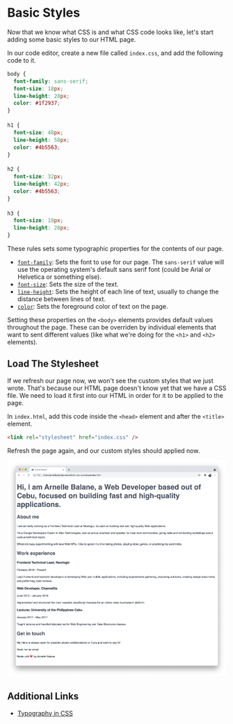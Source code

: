 # Basic Styles

Now that we know what CSS is and what CSS code looks like, let's start adding some basic styles to our HTML page.

In our code editor, create a new file called `index.css`, and add the following code to it.

```css
body {
  font-family: sans-serif;
  font-size: 18px;
  line-height: 28px;
  color: #1f2937;
}

h1 {
  font-size: 48px;
  line-height: 58px;
  color: #4b5563;
}

h2 {
  font-size: 32px;
  line-height: 42px;
  color: #4b5563;
}

h3 {
  font-size: 18px;
  line-height: 28px;
}
```

These rules sets some typographic properties for the contents of our page.

- [`font-family`](https://developer.mozilla.org/en-US/docs/Web/CSS/font-family): Sets the font to use for our page. The `sans-serif` value will use the operating system's default sans serif font (could be Arial or Helvetica or something else).
- [`font-size`](https://developer.mozilla.org/en-US/docs/Web/CSS/font-size): Sets the size of the text.
- [`line-height`](https://developer.mozilla.org/en-US/docs/Web/CSS/line-height): Sets the height of each line of text, usually to change the distance between lines of text.
- [`color`](https://developer.mozilla.org/en-US/docs/Web/CSS/color): Sets the foreground color of text on the page.

Setting these properties on the `<body>` elements provides default values throughout the page. These can be overriden by individual elements that want to sent different values (like what we're doing for the `<h1>` and `<h2>` elements).

## Load The Stylesheet

If we refresh our page now, we won't see the custom styles that we just wrote. That's because our HTML page doesn't know yet that we have a CSS file. We need to load it first into our HTML in order for it to be applied to the page.

In `index.html`, add this code inside the `<head>` element and after the `<title>` element.

```html
<link rel="stylesheet" href="index.css" />
```

Refresh the page again, and our custom styles should applied now.

![CSS basic styles](./images/css-basic-styles.png)

## Additional Links

- [Typography in CSS](https://cssreference.io/typography/)
